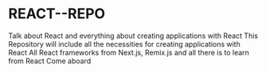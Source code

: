 # REACT--REPO
Talk about React and everything about creating applications with React
This Repository will include all the necessities for creating applications with React
All React frameworks from Next.js, Remix.js and all there is to learn from React
Come aboard
